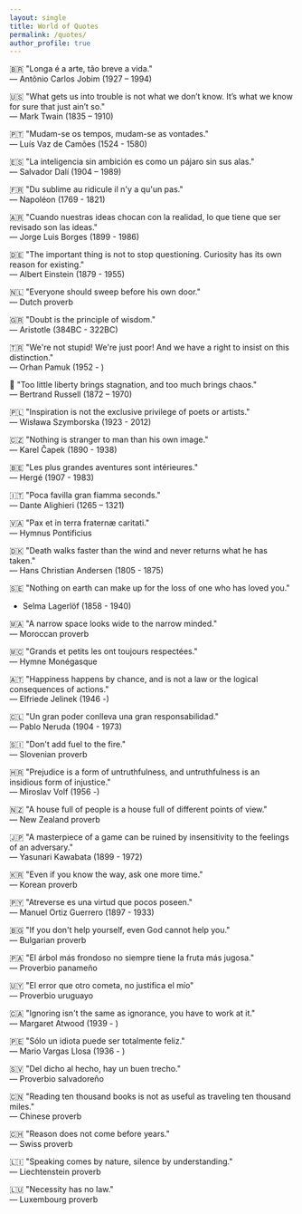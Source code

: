 ```yaml
---
layout: single
title: World of Quotes
permalink: /quotes/
author_profile: true
---
```


🇧🇷 "Longa é a arte, tão breve a vida." <br />
— Antônio Carlos Jobim (1927 – 1994)

🇺🇸 "What gets us into trouble is not what we don’t know. It’s what we know for sure that just ain’t so." <br />
— Mark Twain (1835 – 1910)

🇵🇹 "Mudam-se os tempos, mudam-se as vontades." <br />
— Luís Vaz de Camões (1524 - 1580)

🇪🇸 "La inteligencia sin ambición es como un pájaro sin sus alas." <br />
— Salvador Dalí (1904 – 1989)
 
🇫🇷 "Du sublime au ridicule il n'y a qu'un pas." <br />
— Napoléon (1769 - 1821)
 
🇦🇷 "Cuando nuestras ideas chocan con la realidad, lo que tiene que ser revisado son las ideas." <br />
— Jorge Luis Borges (1899 - 1986)

🇩🇪 "The important thing is not to stop questioning. Curiosity has its own reason for existing." <br />
— Albert Einstein (1879 - 1955)

🇳🇱 "Everyone should sweep before his own door." <br />
— Dutch proverb

🇬🇷 "Doubt is the principle of wisdom." <br />
— Aristotle (384BC - 322BC)

🇹🇷 "We're not stupid! We're just poor! And we have a right to insist on this distinction." <br />
— Orhan Pamuk (1952 - )

🏴󠁧󠁢󠁥󠁮󠁧󠁿 "Too little liberty brings stagnation, and too much brings chaos." <br />
— Bertrand Russell (1872 – 1970)

🇵🇱 "Inspiration is not the exclusive privilege of poets or artists." <br />
— Wisława Szymborska (1923 - 2012)

🇨🇿 "Nothing is stranger to man than his own image." <br />
— Karel Čapek (1890 - 1938)

🇧🇪 "Les plus grandes aventures sont intérieures." <br />
— Hergé (1907 - 1983)

🇮🇹 "Poca favilla gran fiamma seconds." <br />
— Dante Alighieri (1265 – 1321)

🇻🇦 "Pax et in terra fraternæ caritati." <br />
— Hymnus Pontificius

🇩🇰 "Death walks faster than the wind and never returns what he has taken." <br />
— Hans Christian Andersen (1805 - 1875)

🇸🇪 "Nothing on earth can make up for the loss of one who has loved you." <br />
- Selma Lagerlöf (1858 - 1940)

🇲🇦 "A narrow space looks wide to the narrow minded." <br />
— Moroccan proverb

🇲🇨 "Grands et petits les ont toujours respectées." <br />
— Hymne Monégasque

🇦🇹 "Happiness happens by chance, and is not a law or the logical consequences of actions." <br />
— Elfriede Jelinek (1946 -)

🇨🇱 "Un gran poder conlleva una gran responsabilidad." <br />
— Pablo Neruda (1904 - 1973)

🇸🇮 "Don't add fuel to the fire." <br />
— Slovenian proverb

🇭🇷 "Prejudice is a form of untruthfulness, and untruthfulness is an insidious form of injustice." <br />
— Miroslav Volf (1956 -)

🇳🇿 "A house full of people is a house full of different points of view." <br />
— New Zealand proverb

🇯🇵 "A masterpiece of a game can be ruined by insensitivity to the feelings of an adversary." <br />
— Yasunari Kawabata (1899 - 1972)

🇰🇷 "Even if you know the way, ask one more time." <br />
— Korean proverb

🇵🇾 "Atreverse es una virtud que pocos poseen." <br />
— Manuel Ortiz Guerrero (1897 - 1933)

🇧🇬 "If you don't help yourself, even God cannot help you." <br />
— Bulgarian proverb

🇵🇦 "El árbol más frondoso no siempre tiene la fruta más jugosa." <br />
— Proverbio panameño

🇺🇾 "El error que otro cometa, no justifica el mío" <br />
— Proverbio uruguayo

🇨🇦 "Ignoring isn't the same as ignorance, you have to work at it." <br />
— Margaret Atwood (1939 - )

🇵🇪 "Sólo un idiota puede ser totalmente feliz." <br />
— Mario Vargas Llosa (1936 - )

🇸🇻 "Del dicho al hecho, hay un buen trecho." <br />
— Proverbio salvadoreño

🇨🇳 "Reading ten thousand books is not as useful as traveling ten thousand miles." <br />
— Chinese proverb

🇨🇭 "Reason does not come before years." <br />
— Swiss proverb

🇱🇮 "Speaking comes by nature, silence by understanding." <br />
— Liechtenstein proverb

🇱🇺 "Necessity has no law." <br />
— Luxembourg proverb

